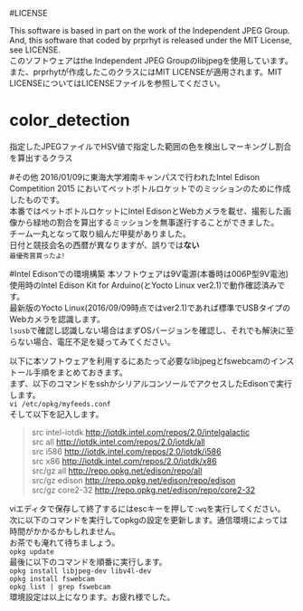 #LICENSE

This software is based in part on the work of the Independent JPEG Group.  
And, this software that coded by prprhyt is released under the MIT License, see LICENSE.  
このソフトウェアはthe Independent JPEG Groupのlibjpegを使用しています。  
また、prprhytが作成したこのクラスにはMIT LICENSEが適用されます。MIT LICENSEについてはLICENSEファイルを参照してください。

# color_detection
指定したJPEGファイルでHSV値で指定した範囲の色を検出しマーキングし割合を算出するクラス

#その他
2016/01/09に東海大学湘南キャンパスで行われたIntel Edison Competition 2015 においてペットボトルロケットでのミッションのために作成したものです。  
本番ではペットボトルロケットにIntel EdisonとWebカメラを載せ、撮影した画像から緑地の割合を算出するミッションを無事遂行することができました。  
チーム一丸となって取り組んだ甲斐がありました。  
日付と競技会名の西暦が異なりますが、誤りでは**ない**  
<sub>最優秀賞貰ったよ!</sub>

#Intel Edisonでの環境構築
本ソフトウェアは9V電源(本番時は006P型9V電池)使用時のIntel Edison Kit for Arduino(とYocto Linux ver2.1)で動作確認済みです。  
最新版のYocto Linux(2016/09/09時点ではver2.1)であれば標準でUSBタイプのWebカメラを認識します。  
`lsusb`で確認し認識しない場合はまずOSバージョンを確認し、それでも解決に至らない場合、電圧不足を疑ってみてください。  

以下に本ソフトウェアを利用するにあたって必要なlibjpegとfswebcamのインストール手順をまとめておきます。  
まず、以下のコマンドをsshかシリアルコンソールでアクセスしたEdisonで実行します。  
`vi /etc/opkg/myfeeds.conf`  
そして以下を記入します。
>src intel-iotdk http://iotdk.intel.com/repos/2.0/intelgalactic  
>src all http://iotdk.intel.com/repos/2.0/iotdk/all  
>src i586 http://iotdk.intel.com/repos/2.0/iotdk/i586  
>src x86 http://iotdk.intel.com/repos/2.0/iotdk/x86  
>src/gz all http://repo.opkg.net/edison/repo/all  
>src/gz edison http://repo.opkg.net/edison/repo/edison  
>src/gz core2-32 http://repo.opkg.net/edison/repo/core2-32  

viエディタで保存して終了するにはescキーを押して`:wq`を実行してください。  
次に以下のコマンドを実行してopkgの設定を更新します。通信環境によっては時間がかかるかもしれません。  
お茶でも淹れて待ちましょう。  
`opkg update`  
最後に以下のコマンドを順番に実行します。  
`opkg install libjpeg-dev libv4l-dev`  
`opkg install fswebcam`  
`opkg list | grep fswebcam`  
環境設定は以上になります。お疲れ様でした。
